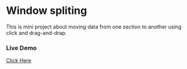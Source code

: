 # Window spliting 

This is mini project about moving data from one section to another using click and drag-and-drap.

### Live Demo 

[Click Here](https://shubham1010.github.io/split-window/)
